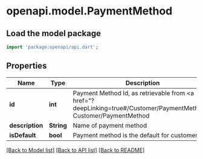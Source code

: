 # openapi.model.PaymentMethod

## Load the model package
```dart
import 'package:openapi/api.dart';
```

## Properties
Name | Type | Description | Notes
------------ | ------------- | ------------- | -------------
**id** | **int** | Payment Method Id, as retrievable from <a href=\"?deepLinking=true#/Customer/PaymentMethod\"> Customer/PaymentMethod</a> | [optional] 
**description** | **String** | Name of payment method | [optional] 
**isDefault** | **bool** | Payment method is the default for customer | [optional] 

[[Back to Model list]](../README.md#documentation-for-models) [[Back to API list]](../README.md#documentation-for-api-endpoints) [[Back to README]](../README.md)


